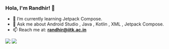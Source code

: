 ### Hola, I'm Randhir! 👋


- 🌱 I’m currently learning Jetpack Compose.
- 💬 Ask me about Android Studio , Java , Kotlin , XML , Jetpack Compose.
- 📫 Reach me at: **randhir@iitk.ac.in**

<img src="https://github-readme-stats.vercel.app/api?username=ImRandhir&&show_icons=true&title_color=13EF3B&icon_color=13EF3B&text_color=daf7dc&bg_color=000000">


<img src="https://github-readme-stats.vercel.app/api/top-langs/?username=ImRandhir&langs_count=6&hide=makefile,nesc,cmake,qmake&hide_border=true&title_color=13EF3B&show_icons=true&layout=compact&bg_color=000000&text_color=daf7dc">




